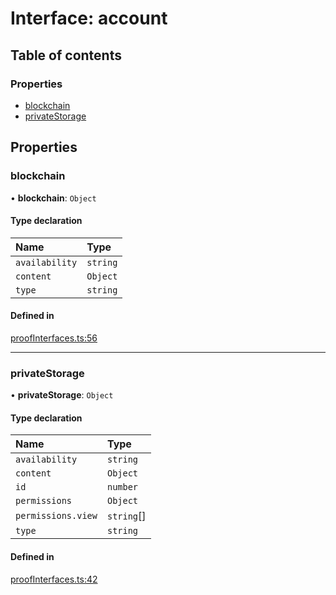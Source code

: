 # Interface: account

## Table of contents

### Properties

- [blockchain](account.md#blockchain)
- [privateStorage](account.md#privatestorage)

## Properties

### blockchain

• **blockchain**: `Object`

#### Type declaration

| Name | Type |
| :------ | :------ |
| `availability` | `string` |
| `content` | `Object` |
| `type` | `string` |

#### Defined in

[proofInterfaces.ts:56](https://gitlab.com/i3-market/code/wp3/t3.3/non-repudiable-exchange/non-repudiable-proofs/-/blob/a3055d8/src/ts/proofInterfaces.ts#L56)

___

### privateStorage

• **privateStorage**: `Object`

#### Type declaration

| Name | Type |
| :------ | :------ |
| `availability` | `string` |
| `content` | `Object` |
| `id` | `number` |
| `permissions` | `Object` |
| `permissions.view` | `string`[] |
| `type` | `string` |

#### Defined in

[proofInterfaces.ts:42](https://gitlab.com/i3-market/code/wp3/t3.3/non-repudiable-exchange/non-repudiable-proofs/-/blob/a3055d8/src/ts/proofInterfaces.ts#L42)

